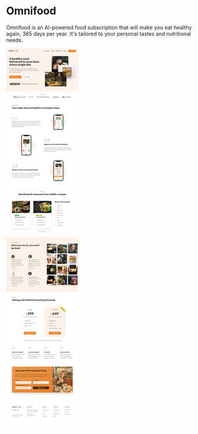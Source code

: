 # Omnifood

Omnifood is an AI-powered food subscription that will make you eat healthy again, 365 days per year. It's tailored to your personal tastes and nutritional needs.

![](img/DESCRIPTION.png)
